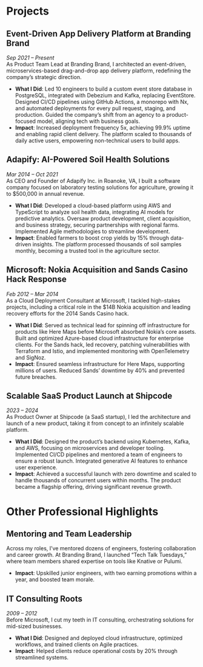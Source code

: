 # Projects  

## Event-Driven App Delivery Platform at Branding Brand  
*Sep 2021 – Present*  
As Product Team Lead at Branding Brand, I architected an event-driven, microservices-based drag-and-drop app delivery platform, redefining the company’s strategic direction.  
- **What I Did**: Led 10 engineers to build a custom event store database in PostgreSQL, integrated with Debezium and Kafka, replacing EventStore. Designed CI/CD pipelines using GitHub Actions, a monorepo with Nx, and automated deployments for every pull request, staging, and production. Guided the company’s shift from an agency to a product-focused model, aligning tech with business goals.  
- **Impact**: Increased deployment frequency 5x, achieving 99.9% uptime and enabling rapid client delivery. The platform scaled to thousands of daily active users, empowering non-technical users to build apps.  

## Adapify: AI-Powered Soil Health Solutions  
*Mar 2014 – Oct 2021*  
As CEO and Founder of Adapify Inc. in Roanoke, VA, I built a software company focused on laboratory testing solutions for agriculture, growing it to $500,000 in annual revenue.  
- **What I Did**: Developed a cloud-based platform using AWS and TypeScript to analyze soil health data, integrating AI models for predictive analytics. Oversaw product development, client acquisition, and business strategy, securing partnerships with regional farms. Implemented Agile methodologies to streamline development.  
- **Impact**: Enabled farmers to boost crop yields by 15% through data-driven insights. The platform processed thousands of soil samples monthly, becoming a trusted tool in the agriculture sector.  

## Microsoft: Nokia Acquisition and Sands Casino Hack Response  
*Feb 2012 – Mar 2014*  
As a Cloud Deployment Consultant at Microsoft, I tackled high-stakes projects, including a critical role in the $14B Nokia acquisition and leading recovery efforts for the 2014 Sands Casino hack.  
- **What I Did**: Served as technical lead for spinning off infrastructure for products like Here Maps before Microsoft absorbed Nokia’s core assets. Built and optimized Azure-based cloud infrastructure for enterprise clients. For the Sands hack, led recovery, patching vulnerabilities with Terraform and Istio, and implemented monitoring with OpenTelemetry and SigNoz.  
- **Impact**: Ensured seamless infrastructure for Here Maps, supporting millions of users. Reduced Sands’ downtime by 40% and prevented future breaches.  

## Scalable SaaS Product Launch at Shipcode  
*2023 – 2024*  
As Product Owner at Shipcode (a SaaS startup), I led the architecture and launch of a new product, taking it from concept to an infinitely scalable platform.  
- **What I Did**: Designed the product’s backend using Kubernetes, Kafka, and AWS, focusing on microservices and developer tooling. Implemented CI/CD pipelines and mentored a team of engineers to ensure a robust launch. Integrated generative AI features to enhance user experience.  
- **Impact**: Achieved a successful launch with zero downtime and scaled to handle thousands of concurrent users within months. The product became a flagship offering, driving significant revenue growth.  

# Other Professional Highlights  

## Mentoring and Team Leadership  
Across my roles, I’ve mentored dozens of engineers, fostering collaboration and career growth. At Branding Brand, I launched “Tech Talk Tuesdays,” where team members shared expertise on tools like Knative or Pulumi.  
- **Impact**: Upskilled junior engineers, with two earning promotions within a year, and boosted team morale.  

## IT Consulting Roots  
*2009 – 2012*  
Before Microsoft, I cut my teeth in IT consulting, orchestrating solutions for mid-sized businesses.  
- **What I Did**: Designed and deployed cloud infrastructure, optimized workflows, and trained clients on Agile practices.  
- **Impact**: Helped clients reduce operational costs by 20% through streamlined systems.  
